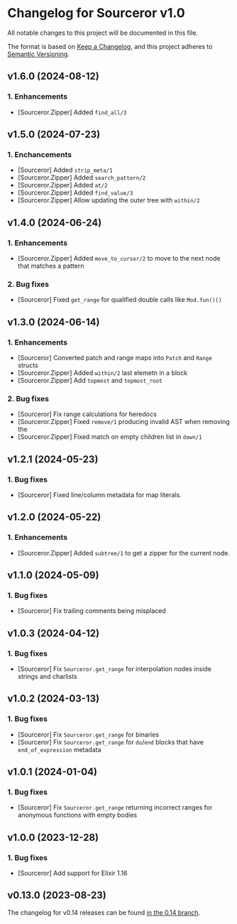 # Changelog for Sourceror v1.0

All notable changes to this project will be documented in this file.

The format is based on [Keep a Changelog](https://keepachangelog.com/en/1.0.0/),
and this project adheres to [Semantic Versioning](https://semver.org/spec/v2.0.0.html).

## v1.6.0 (2024-08-12)

### 1. Enhancements

- [Sourceror.Zipper] Added `find_all/3`

## v1.5.0 (2024-07-23)

### 1. Enchancements

- [Sourceror] Added `strip_meta/1`
- [Sourceror.Zipper] Added `search_pattern/2`
- [Sourceror.Zipper] Added `at/2`
- [Sourceror.Zipper] Added `find_value/3`
- [Sourceror.Zipper] Allow updating the outer tree with `within/2`

## v1.4.0 (2024-06-24)

### 1. Enhancements

- [Sourceror.Zipper] Added `move_to_cursor/2` to move to the next node that matches a pattern

### 2. Bug fixes

- [Sourceror] Fixed `get_range` for qualified double calls like `Mod.fun()()`

## v1.3.0 (2024-06-14)

### 1. Enhancements

- [Sourceror] Converted patch and range maps into `Patch` and `Range` structs
- [Sourceror.Zipper] Added `within/2`
  last elemetn in a block
- [Sourceror.Zipper] Add `topmost` and `topmost_root`

### 2. Bug fixes

- [Sourceror] Fix range calculations for heredocs
- [Sourceror.Zipper] Fixed `remove/1` producing invalid AST when removing the
- [Sourceror.Zipper] Fixed match on empty children list in `down/1`

## v1.2.1 (2024-05-23)

### 1. Bug fixes

- [Sourceror] Fixed line/column metadata for map literals.

## v1.2.0 (2024-05-22)

### 1. Enhancements

- [Sourceror.Zipper] Added `subtree/1` to get a zipper for the current node.

## v1.1.0 (2024-05-09)

### 1. Bug fixes

- [Sourceror] Fix trailing comments being misplaced

## v1.0.3 (2024-04-12)

### 1. Bug fixes

- [Sourceror] Fix `Sourceror.get_range` for interpolation nodes inside
  strings and charlists

## v1.0.2 (2024-03-13)

### 1. Bug fixes

- [Sourceror] Fix `Sourceror.get_range` for binaries
- [Sourceror] Fix `Sourceror.get_range` for `do`/`end` blocks that have
  `end_of_expression` metadata

## v1.0.1 (2024-01-04)

### 1. Bug fixes

- [Sourceror] Fix `Sourceror.get_range` returning incorrect ranges for
  anonymous functions with empty bodies

## v1.0.0 (2023-12-28)

### 1. Bug fixes

- [Sourceror] Add support for Elixir 1.16

## v0.13.0 (2023-08-23)

The changelog for v0.14 releases can be found [in the 0.14
branch](https://github.com/doorgan/sourceror/blob/v0.14/CHANGELOG.md).
